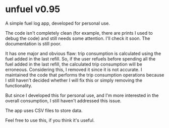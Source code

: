 unfuel v0.95
======

A simple fuel log app, developed for personal use.

The code isn't completely clean (for example, there are prints I used to debug the code) and still needs some attention. I'll check it soon.
The documentation is still poor.

It has one major and obvious flaw: trip consumption is calculated using the fuel added in the last refill. 
So, if the user refuels before spending all the fuel added in the last refill, the calculated trip consumption will be erroneous. 
Considering this, I removed it since it is not accurate. I maintained the code that performs the trip consumption operations because I still haven't decided whether I will fix this or simply removing the functionality.

But since I developed this for personal use, and I'm more interested in the overall consumption, I still haven't addressed this issue.

The app uses CSV files to store data.

Feel free to use this, if you think it's useful.
